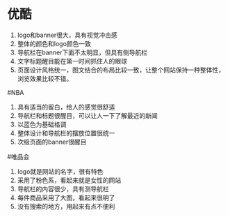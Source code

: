 # 优酷
1. logo和banner很大，具有视觉冲击感
2. 整体的颜色和logo颜色一致
3. 导航栏在banner下面不太明显，但具有侧导航栏
4. 文字标题醒目能在第一时间抓住人的眼球
5. 页面设计风格统一，图文结合的布局比较一致，让整个网站保持一种整体性，浏览效果比较不错。

#NBA
1. 具有适当的留白，给人的感觉很舒适
2. 导航栏和标题很醒目，可以让人一下了解最近的新闻
3. 以蓝色为基础格调
4. 整体设计和导航栏的摆放位置很统一
5. 次级页面的banner很醒目

#唯品会
1. logo就是网站的名字，很有特色
2. 采用了粉色系，看起来就是女性的网站
3. 导航栏的内容很少，具有测导航栏
4. 每件商品采用了大图，看起来很明了
5. 没有搜索的地方，用起来有点不便利
